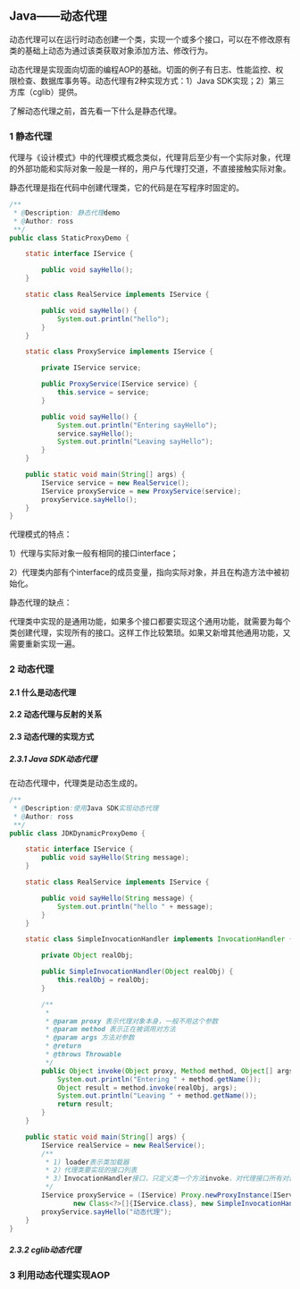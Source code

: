 ## Java——动态代理

动态代理可以在运行时动态创建一个类，实现一个或多个接口，可以在不修改原有类的基础上动态为通过该类获取对象添加方法、修改行为。

动态代理是实现面向切面的编程AOP的基础。切面的例子有日志、性能监控、权限检查、数据库事务等。动态代理有2种实现方式：1）Java SDK实现；2）第三方库（cglib）提供。

了解动态代理之前，首先看一下什么是静态代理。

### 1 静态代理

代理与《设计模式》中的代理模式概念类似，代理背后至少有一个实际对象，代理的外部功能和实际对象一般是一样的，用户与代理打交道，不直接接触实际对象。

静态代理是指在代码中创建代理类，它的代码是在写程序时固定的。

```java
/**
 * @Description: 静态代理demo
 * @Author: ross
 **/
public class StaticProxyDemo {

    static interface IService {

        public void sayHello();
    }

    static class RealService implements IService {

        public void sayHello() {
            System.out.println("hello");
        }
    }

    static class ProxyService implements IService {

        private IService service;

        public ProxyService(IService service) {
            this.service = service;
        }

        public void sayHello() {
            System.out.println("Entering sayHello");
            service.sayHello();
            System.out.println("Leaving sayHello");
        }
    }

    public static void main(String[] args) {
        IService service = new RealService();
        IService proxyService = new ProxyService(service);
        proxyService.sayHello();
    }
}
```

代理模式的特点：

1）代理与实际对象一般有相同的接口interface；

2）代理类内部有个interface的成员变量，指向实际对象，并且在构造方法中被初始化。

静态代理的缺点：

代理类中实现的是通用功能，如果多个接口都要实现这个通用功能，就需要为每个类创建代理，实现所有的接口。这样工作比较繁琐。如果又新增其他通用功能，又需要重新实现一遍。



### 2 动态代理



#### 2.1 什么是动态代理



#### 2.2 动态代理与反射的关系



#### 2.3 动态代理的实现方式



##### 2.3.1 Java SDK动态代理

在动态代理中，代理类是动态生成的。

```java
/**
 * @Description:使用Java SDK实现动态代理
 * @Author: ross
 **/
public class JDKDynamicProxyDemo {

    static interface IService {
        public void sayHello(String message);
    }

    static class RealService implements IService {

        public void sayHello(String message) {
            System.out.println("hello " + message);
        }
    }

    static class SimpleInvocationHandler implements InvocationHandler {

        private Object realObj;

        public SimpleInvocationHandler(Object realObj) {
            this.realObj = realObj;
        }

        /**
         *
         * @param proxy 表示代理对象本身，一般不用这个参数
         * @param method 表示正在被调用对方法
         * @param args 方法对参数
         * @return
         * @throws Throwable
         */
        public Object invoke(Object proxy, Method method, Object[] args) throws Throwable {
            System.out.println("Entering " + method.getName());
            Object result = method.invoke(realObj, args);
            System.out.println("Leaving " + method.getName());
            return result;
        }
    }

    public static void main(String[] args) {
        IService realService = new RealService();
        /**
         * 1) loader表示类加载器
         * 2）代理类要实现的接口列表
         * 3）InvocationHandler接口，只定义类一个方法invoke，对代理接口所有对调用方法都会转给该方法
         */
        IService proxyService = (IService) Proxy.newProxyInstance(IService.class.getClassLoader(),
                new Class<?>[]{IService.class}, new SimpleInvocationHandler(realService));
        proxyService.sayHello("动态代理");
    }
}
```



##### 2.3.2 cglib动态代理





### 3 利用动态代理实现AOP



